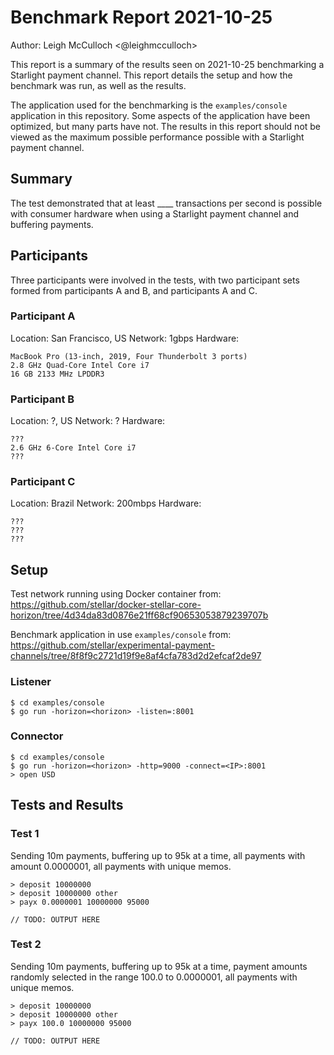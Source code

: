 # Benchmark Report 2021-10-25

Author: Leigh McCulloch <@leighmcculloch>

This report is a summary of the results seen on 2021-10-25 benchmarking a
Starlight payment channel. This report details the setup and how the benchmark
was run, as well as the results.

The application used for the benchmarking is the `examples/console` application
in this repository. Some aspects of the application have been optimized, but
many parts have not. The results in this report should not be viewed as the
maximum possible performance possible with a Starlight payment channel.

## Summary

The test demonstrated that at least ____ transactions per second is possible
with consumer hardware when using a Starlight payment channel and buffering
payments.

## Participants

Three participants were involved in the tests, with two participant sets formed
from participants A and B, and participants A and C.

### Participant A

Location: San Francisco, US
Network: 1gbps
Hardware:
```
MacBook Pro (13-inch, 2019, Four Thunderbolt 3 ports)
2.8 GHz Quad-Core Intel Core i7
16 GB 2133 MHz LPDDR3
```

### Participant B

Location: ?, US
Network: ?
Hardware:
```
???
2.6 GHz 6-Core Intel Core i7
???
```

### Participant C

Location: Brazil
Network: 200mbps
Hardware:
```
???
???
???
```

## Setup

Test network running using Docker container from:
https://github.com/stellar/docker-stellar-core-horizon/tree/4d34da83d0876e21ff68cf90653053879239707b

Benchmark application in use `examples/console` from:
https://github.com/stellar/experimental-payment-channels/tree/8f8f9c2721d19f9e8af4cfa783d2d2efcaf2de97

### Listener

```
$ cd examples/console
$ go run -horizon=<horizon> -listen=:8001
```

### Connector

```
$ cd examples/console
$ go run -horizon=<horizon> -http=9000 -connect=<IP>:8001
> open USD
```

## Tests and Results

### Test 1
Sending 10m payments, buffering up to 95k at a time, all payments with amount
0.0000001, all payments with unique memos.

```
> deposit 10000000
> deposit 10000000 other
> payx 0.0000001 10000000 95000
```

```
// TODO: OUTPUT HERE
```

### Test 2
Sending 10m payments, buffering up to 95k at a time, payment amounts randomly
selected in the range 100.0 to 0.0000001, all payments with unique memos.

```
> deposit 10000000
> deposit 10000000 other
> payx 100.0 10000000 95000
```

```
// TODO: OUTPUT HERE
```
